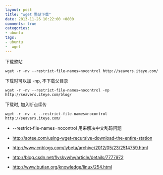 ```yaml
---
layout: post
title: "wget 整站下载"
date: 2013-11-26 10:22:00 +0800
comments: true
categories:
- ubuntu
tags:
- ubuntu
-  wget
---
```


下载整站
```
wget -r -nv --restrict-file-names=nocontrol http://seavers.iteye.com/
```

下载时可以加 -np, 不下载父目录
```
wget -r -nv --restrict-file-names=nocontrol -np http://seavers.iteye.com/blog/
```

下载时, 加入断点续传
```
wget -r -nv -c --restrict-file-names=nocontrol http://seavers.iteye.com/
```



* --restrict-file-names=nocontrol 用来解决中文乱码问题




* http://aotee.com/using-wget-recursive-download-the-entire-station
* http://www.cnblogs.com/lybeta/archive/2012/05/23/2514759.html
* http://blog.csdn.net/flyskywhy/article/details/7777972
* http://www.butian.org/knowledge/linux/254.html










